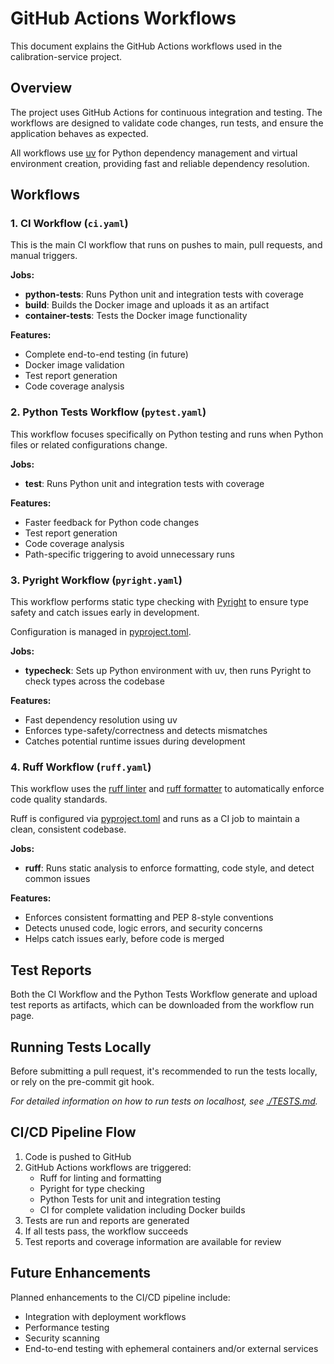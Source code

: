 # GitHub Actions Workflows

This document explains the GitHub Actions workflows used in the calibration-service project.

## Overview

The project uses GitHub Actions for continuous integration and testing. The workflows are designed to validate code
changes, run tests, and ensure the application behaves as expected.

All workflows use [uv](https://github.com/astral-sh/uv) for Python dependency management and virtual environment
creation, providing fast and reliable dependency resolution.

## Workflows

### 1. CI Workflow (`ci.yaml`)

This is the main CI workflow that runs on pushes to main, pull requests, and manual triggers.

**Jobs:**

- **python-tests**: Runs Python unit and integration tests with coverage
- **build**: Builds the Docker image and uploads it as an artifact
- **container-tests**: Tests the Docker image functionality

**Features:**

- Complete end-to-end testing (in future)
- Docker image validation
- Test report generation
- Code coverage analysis

### 2. Python Tests Workflow (`pytest.yaml`)

This workflow focuses specifically on Python testing and runs when Python files or related configurations change.

**Jobs:**

- **test**: Runs Python unit and integration tests with coverage

**Features:**

- Faster feedback for Python code changes
- Test report generation
- Code coverage analysis
- Path-specific triggering to avoid unnecessary runs

### 3. Pyright Workflow (`pyright.yaml`)

This workflow performs static type checking with [Pyright](https://microsoft.github.io/pyright) to ensure type safety
and catch issues early in development.

Configuration is managed in [pyproject.toml](../pyproject.toml).

**Jobs:**

- **typecheck**: Sets up Python environment with uv, then runs Pyright to check types across the codebase

**Features:**

- Fast dependency resolution using uv
- Enforces type-safety/correctness and detects mismatches
- Catches potential runtime issues during development

### 4. Ruff Workflow (`ruff.yaml`)

This workflow uses the [ruff linter](https://docs.astral.sh/ruff/linter/)
and [ruff formatter](https://docs.astral.sh/ruff/formatter/)
to automatically enforce code quality standards.

Ruff is configured via [pyproject.toml](../pyproject.toml) and runs as a CI job to maintain a clean, consistent
codebase.

**Jobs:**

- **ruff**: Runs static analysis to enforce formatting, code style, and detect common issues

**Features:**

- Enforces consistent formatting and PEP 8-style conventions
- Detects unused code, logic errors, and security concerns
- Helps catch issues early, before code is merged

## Test Reports

Both the CI Workflow and the Python Tests Workflow generate and upload test reports as artifacts, which can be
downloaded from the workflow run page.

## Running Tests Locally

Before submitting a pull request, it's recommended to run the tests locally, or rely on the pre-commit git hook.

_For detailed information on how to run tests on localhost, see [./TESTS.md](TESTS.md)._

## CI/CD Pipeline Flow

1. Code is pushed to GitHub
2. GitHub Actions workflows are triggered:
    - Ruff for linting and formatting
    - Pyright for type checking
    - Python Tests for unit and integration testing
    - CI for complete validation including Docker builds
3. Tests are run and reports are generated
4. If all tests pass, the workflow succeeds
5. Test reports and coverage information are available for review

## Future Enhancements

Planned enhancements to the CI/CD pipeline include:

- Integration with deployment workflows
- Performance testing
- Security scanning
- End-to-end testing with ephemeral containers and/or external services
